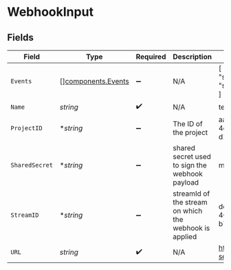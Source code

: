 # WebhookInput


## Fields

| Field                                                    | Type                                                     | Required                                                 | Description                                              | Example                                                  |
| -------------------------------------------------------- | -------------------------------------------------------- | -------------------------------------------------------- | -------------------------------------------------------- | -------------------------------------------------------- |
| `Events`                                                 | [][components.Events](../../models/components/events.md) | :heavy_minus_sign:                                       | N/A                                                      | [<br/>"stream.started",<br/>"stream.idle"<br/>]          |
| `Name`                                                   | *string*                                                 | :heavy_check_mark:                                       | N/A                                                      | test_webhook                                             |
| `ProjectID`                                              | **string*                                                | :heavy_minus_sign:                                       | The ID of the project                                    | aac12556-4d65-4d34-9fb6-d1f0985eb0a9                     |
| `SharedSecret`                                           | **string*                                                | :heavy_minus_sign:                                       | shared secret used to sign the webhook payload           | my-secret                                                |
| `StreamID`                                               | **string*                                                | :heavy_minus_sign:                                       | streamId of the stream on which the webhook is applied   | de7818e7-610a-4057-8f6f-b785dc1e6f88                     |
| `URL`                                                    | *string*                                                 | :heavy_check_mark:                                       | N/A                                                      | https://my-service.com/webhook                           |